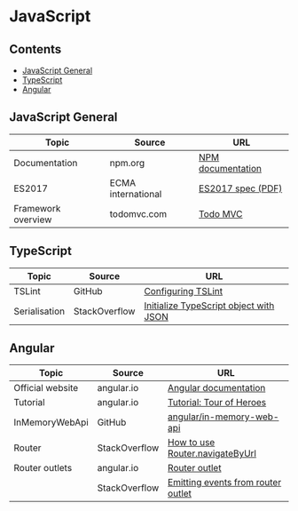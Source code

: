# JavaScript

## Contents

* [JavaScript General](#javascript-general)
* [TypeScript](#typescript)
* [Angular](#angular)

## JavaScript General

| Topic | Source | URL |
| --- | --- | --- |
| Documentation | npm.org | [NPM documentation](https://docs.npmjs.com/) |
| ES2017 | ECMA international | [ES2017 spec (PDF)](https://www.ecma-international.org/publications/files/ECMA-ST/Ecma-262.pdf) |
| Framework overview | todomvc.com |[Todo MVC](http://todomvc.com/) |

## TypeScript

| Topic | Source | URL |
| --- | --- | --- |
| TSLint | GitHub | [Configuring TSLint](https://palantir.github.io/tslint/usage/configuration/) |
| Serialisation | StackOverflow | [Initialize TypeScript object with JSON](https://stackoverflow.com/a/22886730) |

## Angular

| Topic | Source | URL |
| --- | --- | --- |
| Official website | angular.io | [Angular documentation](https://angular.io/docs) |
| Tutorial | angular.io | [Tutorial: Tour of Heroes](https://angular.io/tutorial) |
| InMemoryWebApi | GitHub | [angular/in-memory-web-api](https://github.com/angular/in-memory-web-api/blob/master/README.md) |
| Router | StackOverflow | [How to use Router.navigateByUrl](https://stackoverflow.com/questions/45025334/how-to-use-router-navigatebyurl-and-router-navigate-in-angular?utm_medium=organic&utm_source=google_rich_qa&utm_campaign=google_rich_qa) |
| Router outlets | angular.io | [Router outlet](https://angular.io/api/router/RouterOutlet) |
| | StackOverflow | [Emitting events from router outlet](https://stackoverflow.com/questions/37662456/angular-2-output-from-router-outlet?utm_medium=organic&utm_source=google_rich_qa&utm_campaign=google_rich_qa#answer-41989983) |